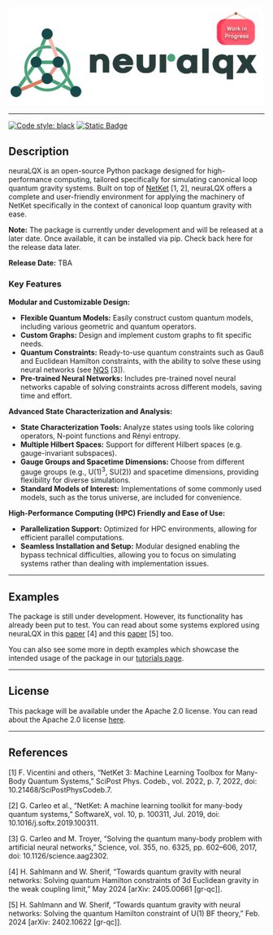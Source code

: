 <div align="center">
<img src="neuralqx/utils/base/nqx_logo_WIP.png" alt="logo" width="600"></img>
</div>

<hr>




[![Code style: black](https://img.shields.io/badge/code%20style-black-000000.svg)](https://github.com/psf/black)
[![Static Badge](https://img.shields.io/badge/linting-pylint-blue)](https://github.com/pylint-dev/pylint)

## __Description__

neuraLQX is an open-source Python package designed for high-performance computing, tailored specifically for simulating 
canonical loop quantum gravity systems. Built on top of [NetKet](https://github.com/netket/netket.git) [1, 2], neuraLQX 
offers a complete and user-friendly environment for applying the machinery of NetKet specifically in the context of 
canonical loop quantum gravity with ease.

**Note:** The package is currently under development and will be released at a later date. Once available, it can be 
installed via pip. Check back here for the release data later.

**Release Date:** TBA

### __Key Features__

**Modular and Customizable Design:**
- **Flexible Quantum Models:** Easily construct custom quantum models, including various geometric and quantum 
operators.
- **Custom Graphs:** Design and implement custom graphs to fit specific needs.
- **Quantum Constraints:** Ready-to-use quantum constraints such as Gauß and Euclidean Hamilton constraints, with the 
ability to solve these using neural networks (see [NQS](https://www.science.org/doi/10.1126/science.aag2302) [3]).
- **Pre-trained Neural Networks:** Includes pre-trained novel neural networks capable of solving constraints across 
different models, saving time and effort.

**Advanced State Characterization and Analysis:**
- **State Characterization Tools:** Analyze states using tools like coloring operators, N-point functions and Rényi
entropy.
- **Multiple Hilbert Spaces:** Support for different Hilbert spaces (e.g. gauge-invariant subspaces).
- **Gauge Groups and Spacetime Dimensions:** Choose from different gauge groups (e.g., U(1)<sup>3</sup>, SU(2)) and 
spacetime dimensions, providing flexibility for diverse simulations.
- **Standard Models of Interest:** Implementations of some commonly used models, such as the torus universe, are 
included for convenience.

**High-Performance Computing (HPC) Friendly and Ease of Use:**
- **Parallelization Support:** Optimized for HPC environments, allowing for efficient parallel computations.
- **Seamless Installation and Setup:** Modular designed enabling the bypass technical difficulties, allowing you to 
focus on simulating systems rather than dealing with implementation issues.

<hr>

## __Examples__

The package is still under development. However, its functionality has already been put to test. You can read about 
some systems explored using neuraLQX in this [paper](https://arxiv.org/abs/2405.00661) [4] and this 
[paper](https://arxiv.org/abs/2402.10622) [5] too.

You can also see some more in depth examples which showcase the intended usage of the package in our 
[tutorials page](/docs/Tutorials/). 

<hr>

## __License__

This package will be available under the Apache 2.0 license. You can read about the Apache 2.0 license [here](/LICENSE).

<hr>

## __References__

[1] F. Vicentini and others, “NetKet 3: Machine Learning Toolbox for Many-Body Quantum Systems,” SciPost Phys. Codeb., 
vol. 2022, p. 7, 2022, doi: 10.21468/SciPostPhysCodeb.7.

[2] G. Carleo et al., “NetKet: A machine learning toolkit for many-body quantum systems,” SoftwareX, vol. 10, p. 100311,
Jul. 2019, doi: 10.1016/j.softx.2019.100311.

[3] G. Carleo and M. Troyer, “Solving the quantum many-body problem with artificial neural networks,” Science, vol. 355,
no. 6325, pp. 602–606, 2017, doi: 10.1126/science.aag2302.


[4] H. Sahlmann and W. Sherif, “Towards quantum gravity with neural networks: Solving quantum Hamilton constraints of 3d
Euclidean gravity in the weak coupling limit,” May 2024 [arXiv: 2405.00661 [gr-qc]].

[5] H. Sahlmann and W. Sherif, “Towards quantum gravity with neural networks: Solving the quantum Hamilton constraint of
U(1) BF theory,” Feb. 2024 [arXiv: 2402.10622 [gr-qc]].